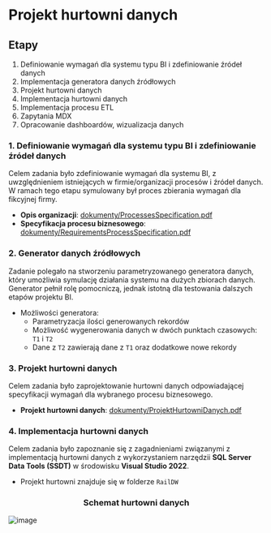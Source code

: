 # Projekt hurtowni danych

## Etapy 
1. Definiowanie wymagań dla systemu typu BI i zdefiniowanie źródeł danych
1. Implementacja generatora danych źródłowych
1. Projekt hurtowni danych
1. Implementacja hurtowni danych
1. Implementacja procesu ETL
1. Zapytania MDX
1. Opracowanie dashboardów, wizualizacja danych

### 1. Definiowanie wymagań dla systemu typu BI i zdefiniowanie źródeł danych

Celem zadania było zdefiniowanie wymagań dla systemu BI, z uwzględnieniem istniejących w firmie/organizacji procesów i źródeł danych. W ramach tego etapu symulowany był proces zbierania wymagań dla fikcyjnej firmy.
- **Opis organizacji**: [dokumenty/ProcessesSpecification.pdf](dokumenty/ProcessesSpecification.pdf)
- **Specyfikacja procesu biznesowego**: [dokumenty/RequirementsProcessSpecification.pdf](dokumenty/RequirementsProcessSpecification.pdf)

### 2. Generator danych źródłowych

Zadanie polegało na stworzeniu parametryzowanego generatora danych, który umożliwia symulację działania systemu na dużych zbiorach danych. Generator pełnił rolę pomocniczą, jednak istotną dla testowania dalszych etapów projektu BI.
- Możliwości generatora:
    - Parametryzacja ilości generowanych rekordów
    - Możliwość wygenerowania danych w dwóch punktach czasowych: `T1` i `T2`
    - Dane z `T2` zawierają dane z `T1` oraz dodatkowe nowe rekordy

### 3. Projekt hurtowni danych

Celem zadania było zaprojektowanie hurtowni danych odpowiadającej specyfikacji wymagań dla wybranego procesu biznesowego. 
- **Projekt hurtowni danych**: [dokumenty/ProjektHurtowniDanych.pdf](dokumenty/ProjektHurtowniDanych.pdf)

### 4. Implementacja hurtowni danych

Celem zadania było zapoznanie się z zagadnieniami związanymi z implementacją hurtowni danych z wykorzystaniem narzędzii **SQL Server Data Tools (SSDT)** w środowisku **Visual Studio 2022**.
- Projekt hurtowni znajduje się w folderze `RailDW`

<h3 align=center> Schemat hurtowni danych</h3>

![image](https://github.com/user-attachments/assets/16815389-c49f-4efb-920a-cf03c71417da)
